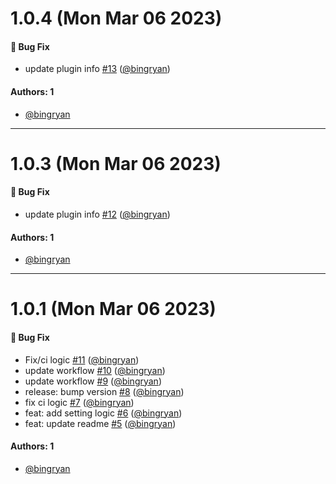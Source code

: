 # 1.0.4 (Mon Mar 06 2023)

#### 🐛 Bug Fix

- update plugin info [#13](https://github.com/bingryan/obsidian-ibook-plugin/pull/13) ([@bingryan](https://github.com/bingryan))

#### Authors: 1

- [@bingryan](https://github.com/bingryan)

---

# 1.0.3 (Mon Mar 06 2023)

#### 🐛 Bug Fix

- update plugin info [#12](https://github.com/bingryan/obsidian-ibook-plugin/pull/12) ([@bingryan](https://github.com/bingryan))

#### Authors: 1

- [@bingryan](https://github.com/bingryan)

---

# 1.0.1 (Mon Mar 06 2023)

#### 🐛 Bug Fix

- Fix/ci logic [#11](https://github.com/bingryan/obsidian-ibook-plugin/pull/11) ([@bingryan](https://github.com/bingryan))
- update workflow [#10](https://github.com/bingryan/obsidian-ibook-plugin/pull/10) ([@bingryan](https://github.com/bingryan))
- update workflow [#9](https://github.com/bingryan/obsidian-ibook-plugin/pull/9) ([@bingryan](https://github.com/bingryan))
- release: bump version [#8](https://github.com/bingryan/obsidian-ibook-plugin/pull/8) ([@bingryan](https://github.com/bingryan))
- fix ci logic [#7](https://github.com/bingryan/obsidian-ibook-plugin/pull/7) ([@bingryan](https://github.com/bingryan))
- feat: add setting logic [#6](https://github.com/bingryan/obsidian-ibook-plugin/pull/6) ([@bingryan](https://github.com/bingryan))
- feat: update readme [#5](https://github.com/bingryan/obsidian-ibook-plugin/pull/5) ([@bingryan](https://github.com/bingryan))

#### Authors: 1

- [@bingryan](https://github.com/bingryan)
